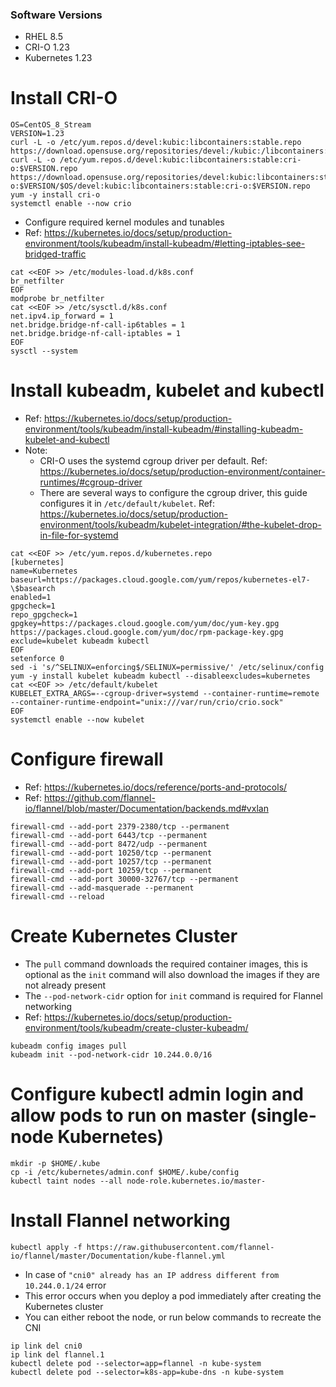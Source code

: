 ### Software Versions
- RHEL 8.5
- CRI-O 1.23
- Kubernetes 1.23

# Install CRI-O
```console
OS=CentOS_8_Stream
VERSION=1.23
curl -L -o /etc/yum.repos.d/devel:kubic:libcontainers:stable.repo https://download.opensuse.org/repositories/devel:/kubic:/libcontainers:/stable/$OS/devel:kubic:libcontainers:stable.repo
curl -L -o /etc/yum.repos.d/devel:kubic:libcontainers:stable:cri-o:$VERSION.repo https://download.opensuse.org/repositories/devel:kubic:libcontainers:stable:cri-o:$VERSION/$OS/devel:kubic:libcontainers:stable:cri-o:$VERSION.repo
yum -y install cri-o
systemctl enable --now crio
```
- Configure required kernel modules and tunables
- Ref: <https://kubernetes.io/docs/setup/production-environment/tools/kubeadm/install-kubeadm/#letting-iptables-see-bridged-traffic>
```console
cat <<EOF >> /etc/modules-load.d/k8s.conf
br_netfilter
EOF
modprobe br_netfilter
cat <<EOF >> /etc/sysctl.d/k8s.conf
net.ipv4.ip_forward = 1
net.bridge.bridge-nf-call-ip6tables = 1
net.bridge.bridge-nf-call-iptables = 1
EOF
sysctl --system
```
# Install kubeadm, kubelet and kubectl
- Ref: <https://kubernetes.io/docs/setup/production-environment/tools/kubeadm/install-kubeadm/#installing-kubeadm-kubelet-and-kubectl>
- Note:
  - CRI-O uses the systemd cgroup driver per default. Ref: <https://kubernetes.io/docs/setup/production-environment/container-runtimes/#cgroup-driver>
  - There are several ways to configure the cgroup driver, this guide configures it in `/etc/default/kubelet`. Ref: <https://kubernetes.io/docs/setup/production-environment/tools/kubeadm/kubelet-integration/#the-kubelet-drop-in-file-for-systemd>
```console
cat <<EOF >> /etc/yum.repos.d/kubernetes.repo
[kubernetes]
name=Kubernetes
baseurl=https://packages.cloud.google.com/yum/repos/kubernetes-el7-\$basearch
enabled=1
gpgcheck=1
repo_gpgcheck=1
gpgkey=https://packages.cloud.google.com/yum/doc/yum-key.gpg https://packages.cloud.google.com/yum/doc/rpm-package-key.gpg
exclude=kubelet kubeadm kubectl
EOF
setenforce 0
sed -i 's/^SELINUX=enforcing$/SELINUX=permissive/' /etc/selinux/config
yum -y install kubelet kubeadm kubectl --disableexcludes=kubernetes
cat <<EOF >> /etc/default/kubelet
KUBELET_EXTRA_ARGS=--cgroup-driver=systemd --container-runtime=remote --container-runtime-endpoint="unix:///var/run/crio/crio.sock"
EOF
systemctl enable --now kubelet
```
# Configure firewall
- Ref: <https://kubernetes.io/docs/reference/ports-and-protocols/>
- Ref: <https://github.com/flannel-io/flannel/blob/master/Documentation/backends.md#vxlan>
```console
firewall-cmd --add-port 2379-2380/tcp --permanent
firewall-cmd --add-port 6443/tcp --permanent
firewall-cmd --add-port 8472/udp --permanent
firewall-cmd --add-port 10250/tcp --permanent
firewall-cmd --add-port 10257/tcp --permanent
firewall-cmd --add-port 10259/tcp --permanent
firewall-cmd --add-port 30000-32767/tcp --permanent
firewall-cmd --add-masquerade --permanent
firewall-cmd --reload
```
# Create Kubernetes Cluster
- The `pull` command downloads the required container images, this is optional as the `init` command will also download the images if they are not already present
- The `--pod-network-cidr` option for `init` command is required for Flannel networking
- Ref: <https://kubernetes.io/docs/setup/production-environment/tools/kubeadm/create-cluster-kubeadm/>
```console
kubeadm config images pull
kubeadm init --pod-network-cidr 10.244.0.0/16
```
# Configure kubectl admin login and allow pods to run on master (single-node Kubernetes)
```console
mkdir -p $HOME/.kube
cp -i /etc/kubernetes/admin.conf $HOME/.kube/config
kubectl taint nodes --all node-role.kubernetes.io/master-
```
# Install Flannel networking
```console
kubectl apply -f https://raw.githubusercontent.com/flannel-io/flannel/master/Documentation/kube-flannel.yml
```
- In case of `"cni0" already has an IP address different from 10.244.0.1/24` error
- This error occurs when you deploy a pod immediately after creating the Kubernetes cluster
- You can either reboot the node, or run below commands to recreate the CNI
```console
ip link del cni0
ip link del flannel.1
kubectl delete pod --selector=app=flannel -n kube-system
kubectl delete pod --selector=k8s-app=kube-dns -n kube-system
```

